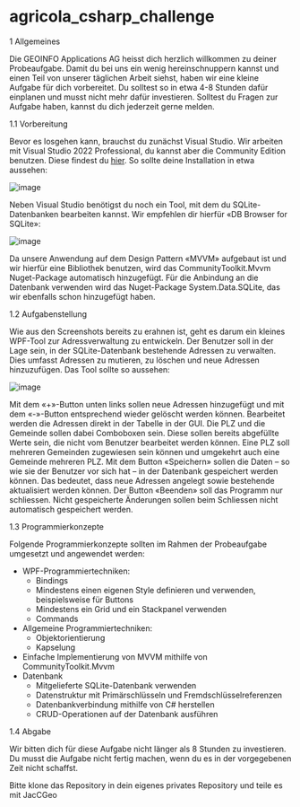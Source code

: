 # agricola_csharp_challenge
1	Allgemeines

Die GEOINFO Applications AG heisst dich herzlich willkommen zu deiner Probeaufgabe. Damit du bei uns ein wenig hereinschnuppern kannst und einen Teil von unserer täglichen Arbeit siehst, haben wir eine kleine Aufgabe für dich vorbereitet. Du solltest so in etwa 4-8 Stunden dafür einplanen und musst nicht mehr dafür investieren. Solltest du Fragen zur Aufgabe haben, kannst du dich jederzeit gerne melden.

1.1	Vorbereitung

Bevor es losgehen kann, brauchst du zunächst Visual Studio. Wir arbeiten mit Visual Studio 2022 Professional, du kannst aber die Community Edition benutzen. Diese findest du [hier](https://visualstudio.microsoft.com/de/vs/community/). So sollte deine Installation in etwa aussehen:

 ![image](https://github.com/geoinfo-applications/agricola_csharp_challenge/assets/157117297/1d30b383-5d2b-431b-a376-502a9ede3220)

Neben Visual Studio benötigst du noch ein Tool, mit dem du SQLite-Datenbanken bearbeiten kannst. Wir empfehlen dir hierfür «DB Browser for SQLite»:

![image](https://github.com/geoinfo-applications/agricola_csharp_challenge/assets/157117297/289c8500-4515-41e0-9621-f6849e30ad69)

Da unsere Anwendung auf dem Design Pattern «MVVM» aufgebaut ist und wir hierfür eine Bibliothek benutzen, wird das CommunityToolkit.Mvvm Nuget-Package automatisch hinzugefügt. 
Für die Anbindung an die Datenbank verwenden wird das Nuget-Package System.Data.SQLite, das wir ebenfalls schon hinzugefügt haben.

1.2	Aufgabenstellung

Wie aus den Screenshots bereits zu erahnen ist, geht es darum ein kleines WPF-Tool zur Adressverwaltung zu entwickeln. Der Benutzer soll in der Lage sein, in der SQLite-Datenbank bestehende Adressen zu verwalten. Dies umfasst Adressen zu mutieren, zu löschen und neue Adressen hinzuzufügen. Das Tool sollte so aussehen:

![image](https://github.com/geoinfo-applications/agricola_csharp_challenge/assets/157117297/7e924ee2-2468-4517-999e-4f56ea43eed3)


Mit dem «+»-Button unten links sollen neue Adressen hinzugefügt und mit dem «-»-Button entsprechend wieder gelöscht werden können. Bearbeitet werden die Adressen direkt in der Tabelle in der GUI. Die PLZ und die Gemeinde sollen dabei Comboboxen sein. Diese sollen bereits abgefüllte Werte sein, die nicht vom Benutzer bearbeitet werden können. Eine PLZ soll mehreren Gemeinden zugewiesen sein können und umgekehrt auch eine Gemeinde mehreren PLZ.  Mit dem Button «Speichern» sollen die Daten – so wie sie der Benutzer vor sich hat – in der Datenbank gespeichert werden können. Das bedeutet, dass neue Adressen angelegt sowie bestehende aktualisiert werden können. Der Button «Beenden» soll das Programm nur schliessen. Nicht gespeicherte Änderungen sollen beim Schliessen nicht automatisch gespeichert werden.

1.3	Programmierkonzepte

Folgende Programmierkonzepte sollten im Rahmen der Probeaufgabe umgesetzt und angewendet werden:

-	WPF-Programmiertechniken:
 	- Bindings
 	- Mindestens einen eigenen Style definieren und verwenden, beispielsweise für Buttons
 	- Mindestens ein Grid und ein Stackpanel verwenden
 	- Commands
-	Allgemeine Programmiertechniken:
 	- Objektorientierung
 	- Kapselung
-	Einfache Implementierung von MVVM mithilfe von CommunityToolkit.Mvvm
-	Datenbank
 	- Mitgelieferte SQLite-Datenbank verwenden
 	- Datenstruktur mit Primärschlüsseln und Fremdschlüsselreferenzen
 	- Datenbankverbindung mithilfe von C# herstellen
 	- CRUD-Operationen auf der Datenbank ausführen

1.4	Abgabe

Wir bitten dich für diese Aufgabe nicht länger als 8 Stunden zu investieren. Du musst die Aufgabe nicht fertig machen, wenn du es in der vorgegebenen Zeit nicht schaffst. 

Bitte klone das Repository in dein eigenes privates Repository und teile es mit JacCGeo

